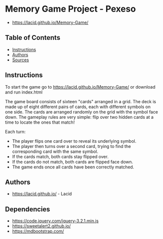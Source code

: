 # Memory Game Project - Pexeso

* https://lacid.github.io/Memory-Game/

## Table of Contents

* [Instructions](#instructions)
* [Authors](#authors)
* [Sources](#dependencies)

## Instructions

To start the game go to https://lacid.github.io/Memory-Game/ or download and run index.html

The game board consists of sixteen "cards" arranged in a grid. The deck is made up of eight different pairs of cards, each with different symbols on one side. The cards are arranged randomly on the grid with the symbol face down. The gameplay rules are very simple: flip over two hidden cards at a time to locate the ones that match!

Each turn:

* The player flips one card over to reveal its underlying symbol.
* The player then turns over a second card, trying to find the corresponding card with the same symbol.
* If the cards match, both cards stay flipped over.
* If the cards do not match, both cards are flipped face down.
* The game ends once all cards have been correctly matched.

## Authors

* https://lacid.github.io/ - Lacid

## Dependencies

* https://code.jquery.com/jquery-3.2.1.min.js
* https://sweetalert2.github.io/
* https://mdbootstrap.com/
